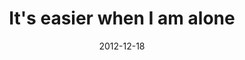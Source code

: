 ---
layout: base.njk
title : 'It&#39;s easier when I am alone' 
view_title : 'It&#39;s easier when I am alone' 
year : '2012' 
date : '2012-12-18' 
img_file : '/drawing/itseasierwhenimalone.png' 
html_file : 'itseasierwhenimalone' 
next_html : 'weweresupposedtobethereonfriday.html' 
year_order : '45' 
permalink : "title/{{html_file}}.html"
---